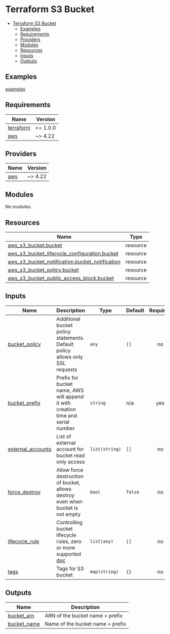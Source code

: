 # Terraform S3 Bucket

- [Terraform S3 Bucket](#terraform-s3-bucket)
  - [Examples](#examples)
  - [Requirements](#requirements)
  - [Providers](#providers)
  - [Modules](#modules)
  - [Resources](#resources)
  - [Inputs](#inputs)
  - [Outputs](#outputs)

## Examples

[examples](examples/)

<!-- BEGINNING OF PRE-COMMIT-TERRAFORM DOCS HOOK -->
## Requirements

| Name | Version |
|------|---------|
| <a name="requirement_terraform"></a> [terraform](#requirement\_terraform) | >= 1.0.0 |
| <a name="requirement_aws"></a> [aws](#requirement\_aws) | ~> 4.22 |

## Providers

| Name | Version |
|------|---------|
| <a name="provider_aws"></a> [aws](#provider\_aws) | ~> 4.22 |

## Modules

No modules.

## Resources

| Name | Type |
|------|------|
| [aws_s3_bucket.bucket](https://registry.terraform.io/providers/hashicorp/aws/latest/docs/resources/s3_bucket) | resource |
| [aws_s3_bucket_lifecycle_configuration.bucket](https://registry.terraform.io/providers/hashicorp/aws/latest/docs/resources/s3_bucket_lifecycle_configuration) | resource |
| [aws_s3_bucket_notification.bucket_notification](https://registry.terraform.io/providers/hashicorp/aws/latest/docs/resources/s3_bucket_notification) | resource |
| [aws_s3_bucket_policy.bucket](https://registry.terraform.io/providers/hashicorp/aws/latest/docs/resources/s3_bucket_policy) | resource |
| [aws_s3_bucket_public_access_block.bucket](https://registry.terraform.io/providers/hashicorp/aws/latest/docs/resources/s3_bucket_public_access_block) | resource |

## Inputs

| Name | Description | Type | Default | Required |
|------|-------------|------|---------|:--------:|
| <a name="input_bucket_policy"></a> [bucket\_policy](#input\_bucket\_policy) | Additional bucket policy statements. Default policy allows only SSL requests | `any` | `[]` | no |
| <a name="input_bucket_prefix"></a> [bucket\_prefix](#input\_bucket\_prefix) | Prefix for bucket name, AWS will append it with creation time and serial number | `string` | n/a | yes |
| <a name="input_external_accounts"></a> [external\_accounts](#input\_external\_accounts) | List of external account for bucket read only access | `list(string)` | `[]` | no |
| <a name="input_force_destroy"></a> [force\_destroy](#input\_force\_destroy) | Allow force destruction of bucket, allows destroy even when bucket is not empty | `bool` | `false` | no |
| <a name="input_lifecycle_rule"></a> [lifecycle\_rule](#input\_lifecycle\_rule) | Controlling bucket lifecycle rules, zero or more supported [doc](docs/lifecycle\_rule.md) | `list(any)` | `[]` | no |
| <a name="input_tags"></a> [tags](#input\_tags) | Tags for S3 bucket | `map(string)` | `{}` | no |

## Outputs

| Name | Description |
|------|-------------|
| <a name="output_bucket_arn"></a> [bucket\_arn](#output\_bucket\_arn) | ARN of the bucket name + prefix |
| <a name="output_bucket_name"></a> [bucket\_name](#output\_bucket\_name) | Name of the bucket name + prefix |
<!-- END OF PRE-COMMIT-TERRAFORM DOCS HOOK -->
